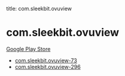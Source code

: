 title: com.sleekbit.ovuview
# com.sleekbit.ovuview


[Google Play Store](https://play.google.com/store/apps/details?id=com.sleekbit.ovuview)


* [com.sleekbit.ovuview-73](./com.sleekbit.ovuview-73/)
* [com.sleekbit.ovuview-296](./com.sleekbit.ovuview-296/)